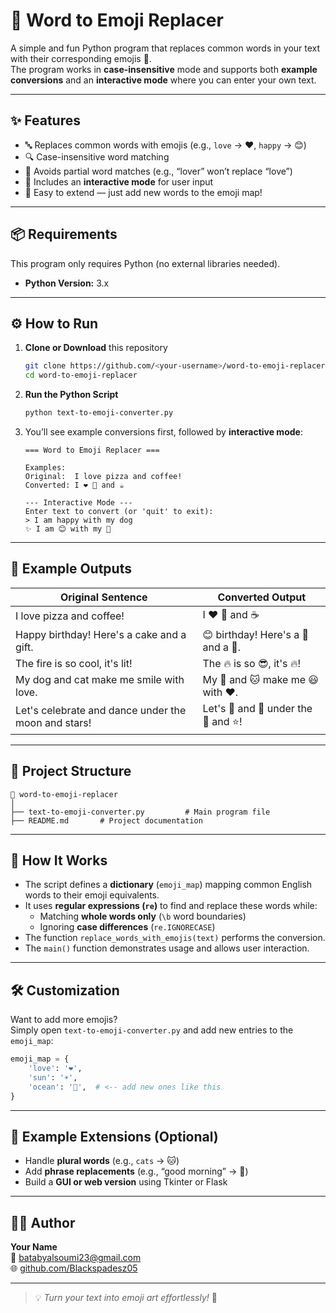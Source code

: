 # 🧠 Word to Emoji Replacer

A simple and fun Python program that replaces common words in your text with their corresponding emojis 🎉.  
The program works in **case-insensitive** mode and supports both **example conversions** and an **interactive mode** where you can enter your own text.

---

## ✨ Features

- 🔤 Replaces common words with emojis (e.g., `love` → ❤️, `happy` → 😊)
- 🔍 Case-insensitive word matching
- 🚫 Avoids partial word matches (e.g., “lover” won’t replace “love”)
- 🧩 Includes an **interactive mode** for user input
- 💬 Easy to extend — just add new words to the emoji map!

---

## 📦 Requirements

This program only requires Python (no external libraries needed).

- **Python Version:** 3.x

---

## ⚙️ How to Run

1. **Clone or Download** this repository  
   ```bash
   git clone https://github.com/<your-username>/word-to-emoji-replacer.git
   cd word-to-emoji-replacer
   ```

2. **Run the Python Script**  
   ```bash
   python text-to-emoji-converter.py
   ```

3. You’ll see example conversions first, followed by **interactive mode**:
   ```
   === Word to Emoji Replacer ===

   Examples:
   Original:  I love pizza and coffee!
   Converted: I ❤️ 🍕 and ☕

   --- Interactive Mode ---
   Enter text to convert (or 'quit' to exit):
   > I am happy with my dog
   ✨ I am 😊 with my 🐶
   ```

---

## 🧩 Example Outputs

| Original Sentence | Converted Output |
|--------------------|------------------|
| I love pizza and coffee! | I ❤️ 🍕 and ☕ |
| Happy birthday! Here's a cake and a gift. | 😊 birthday! Here's a 🎂 and a 🎁. |
| The fire is so cool, it's lit! | The 🔥 is so 😎, it's 🔥! |
| My dog and cat make me smile with love. | My 🐶 and 🐱 make me 😃 with ❤️. |
| Let's celebrate and dance under the moon and stars! | Let's 🥳 and 💃 under the 🌙 and ⭐! |

---

## 🧱 Project Structure

```
📁 word-to-emoji-replacer
│
├── text-to-emoji-converter.py         # Main program file
├── README.md       # Project documentation
```

---

## 🧠 How It Works

- The script defines a **dictionary** (`emoji_map`) mapping common English words to their emoji equivalents.
- It uses **regular expressions (`re`)** to find and replace these words while:
  - Matching **whole words only** (`\b` word boundaries)
  - Ignoring **case differences** (`re.IGNORECASE`)
- The function `replace_words_with_emojis(text)` performs the conversion.
- The `main()` function demonstrates usage and allows user interaction.

---

## 🛠️ Customization

Want to add more emojis?  
Simply open `text-to-emoji-converter.py` and add new entries to the `emoji_map`:

```python
emoji_map = {
    'love': '❤️',
    'sun': '☀️',
    'ocean': '🌊',  # <-- add new ones like this
}
```

---

## 🙌 Example Extensions (Optional)

- Handle **plural words** (e.g., `cats` → 🐱)
- Add **phrase replacements** (e.g., “good morning” → 🌅)
- Build a **GUI or web version** using Tkinter or Flask

---

## 🧑‍💻 Author

**Your Name**  
📧 [batabyalsoumi23@gmail.com](mailto:batabyalsoumi23@gmail.com)  
🌐 [github.com/Blackspadesz05](https://github.com/Blackspadesz05)

---

> 💡 *Turn your text into emoji art effortlessly!* 🌟
